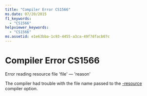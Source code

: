 ```yaml
---
title: "Compiler Error CS1566"
ms.date: 07/20/2015
f1_keywords: 
  - "CS1566"
helpviewer_keywords: 
  - "CS1566"
ms.assetid: e1e63bba-1c93-4455-a3ca-49f7dfacb07c
---
```

# Compiler Error CS1566
Error reading resource file 'file' — 'reason'  
  
 The compiler had trouble with the file name passed to the [-resource](../language-reference/compiler-options/resource-compiler-option.md) compiler option.
